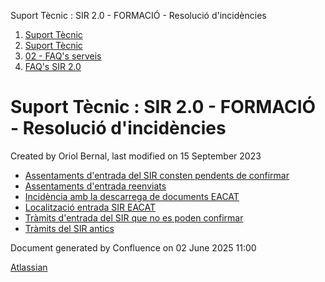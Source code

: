 Suport Tècnic : SIR 2.0 - FORMACIÓ - Resolució d'incidències  

1.  [Suport Tècnic](index.html)
2.  [Suport Tècnic](13893782.html)
3.  [02 - FAQ's serveis](26313393.html)
4.  [FAQ's SIR 2.0](41523073.html)

Suport Tècnic : SIR 2.0 - FORMACIÓ - Resolució d'incidències
============================================================

Created by Oriol Bernal, last modified on 15 September 2023

*   [Assentaments d'entrada del SIR consten pendents de confirmar](93357200.html)
*   [Assentaments d'entrada reenviats](100008074.html)
*   [Incidència amb la descarrega de documents EACAT](93357208.html)
*   [Localització entrada SIR EACAT](93357272.html)
*   [Tràmits d'entrada del SIR que no es poden confirmar](100007987.html)
*   [Tràmits del SIR antics](100008006.html)

Document generated by Confluence on 02 June 2025 11:00

[Atlassian](http://www.atlassian.com/)